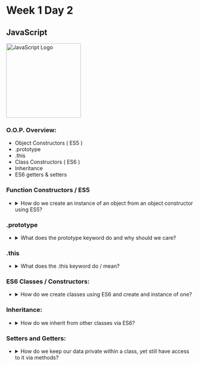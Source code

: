 # Week 1 Day 2

## JavaScript

<img src="https://cdn-images-1.medium.com/max/785/0*Co9Hk-VtMLfM08KH.png" alt="JavaScript Logo" width="200px">

### O.O.P. Overview:

* Object Constructors ( ES5 )
* .prototype
* .this
* Class Constructors ( ES6 )
* Inheritance
* ES6 getters & setters

### Function Constructors / ES5

* <details>
	<summary>How do we create an instance of an object from an object constructor using ES5?</summary>

	By using the new keyword, we can create new instances from object constructors. We can also choose not to do this, creating an object within a function and returning it at the end of the function:

	Using the new keyword:

	```javascript

		function Rectangle(x,y,w,h){
			this.x = x;
			this.y = y;
			this.w = w;
			this.h = h;
		}

		var square = new Rectangle(8,8,32,32);

		console.log(square);
	```

	Without using the new keyword:

	```javascript

		function Rectangle(x,y,w,h){
			let obj = {};
			obj.x = x;
			obj.y = y;
			obj.w = w;
			obj.h = h;

			return obj;
		}

		var square = Rectangle(16,16,32,32);
	
		console.log(square);
	```
</details>


### .prototype

* <details>
	<summary>What does the prototype keyword do and why should we care?</summary>

	The prototype keyword lets us add attributes / members or methods to a pre-existing class or object constructor. The benefit of using prototype as opposed to creating a method on an object is that it does not create the method for every object we create from an instance. It merely is a pointer that references where the function is stored, vastly reducing the amount of memory we consume.

	Non-Prototype Example:

	```javascript

		function Rectangle(x,y,w,h){
			this.x=x;
			this.y=y;
			this.w=w;
			this.h=h;

			// This function will be created for every instance of a Rectangle we create.

			this.setSize = function(newW,newH){
				this.w=newW;
				this.h=newH;
			}
		}
	```

	Prototype Example:

	```javascript

		function Rectangle(x,y,w,h){
			this.x=x;
			this.y=y;
			this.w=w;
			this.h=h;
		}

		// Every Rectangle we create will merely point to this function rather than re-create it on the object.

		Rectangle.prototype.setSize = function(w,h){
			this.w=w;
			this.h=h;
		}
	```
</details>

### .this

* <details>
	<summary>What does the .this keyword do / mean?</summary>

	The this keyword refers to an instance of an object that is created from a function constructor or class that we can manipulate inside of the function constructor or class.

	You may have noticed at some point that when you try to refer to the this keyword, you get an unexpected output like "Window" or some other bizarre thing. This happens when the scope of this is changed.

	Consider that have a private method on our rectangle called setPosition() that gets called whenever we resize a rectangle, setting its x and y.
		
	Problem:

	```javascript

		function Rectangle(x,y,w,h){
			this.x=x;
			this.y=y;
			this.w=w;
			this.h=h;

			var setPosition = function(x,y){
				// We've created a new scope because of this function, so what happens when we try to set these variables?

				this.x=x;
				this.y=y;
			}

			this.setSize = function(w,h){
				this.w=w;
				this.h=h;

				setPosition(w*2,h*2);
			}
		}
	```

	Solution:

	```javascript

		function Rectangle(x,y,w,h){
			// Store a reference to this, so we can refer to it within our private method.
			let self = this;

			this.x=x;
			this.y=y;
			this.w=w;
			this.h=h;

			var setPosition(x,y){
				self.x=x;
				self.y=y;
			}

			this.setSize = function(w,h){
				this.w=w;
				this.h=h;

				setPosition(w*2,h*2);
			}
		}
	```
</details>

### ES6 Classes / Constructors:

* <details>
	<summary>How do we create classes using ES6 and create and instance of one?</summary>

	By using the class keyword, we can create classes. By using the "constructor" keyword, we are emulating function constructors.

	```javascript
	
		class Student{
			constructor(name,email,dojo,stacks){
				this.name   = name;
				this.email  = email;
				this.dojo   = dojo;
				this.stacks = stacks;
			}

			showStacks(){
				console.log(this.stacks);
			}
		}
	```

	This "Student" class is identical to:

	```javascript

		function Student(name,email,dojo,stacks){
			let self = this;

			this.name=name;
			this.email=email;
			this.dojo=dojo;
			this.stacks=stacks;

			this.showStacks = function(){
				console.log(self.stacks);
			}
		}
	```
</details>

### Inheritance:

* <details>
	<summary>How do we inherit from other classes via ES6?</summary>

	We can use the extends keyword, followed by the class we want to extend:

	```javascript

		class Animal{
			constructor(name,species,legs){
				this.name=name;
				this.species=species;
				this.legs=legs;
			}
		}

		class Dog extends Animal{
			constructor(name,species,legs,sound){
				super(name,species,legs);
				this.sound=sound;
			}

			bark(){
				console.log(this.name + " says: "+ this.sound);
			}
		}

		let oldYeller = new Dog("Old Yeller","Mut",4,"Ruff");
	```
</details>

### Setters and Getters:

* <details>
	<summary>How do we keep our data private within a class, yet still have access to it via methods?</summary>

	Enter setters and getters!

	A good naming convention to prevent users from accessing things things they aren't supposed to is to prefix member's with an underscore. This still doesn't hide your data if someone prints an instance of your object though:

	```javascript

		class Student{
			constructor(name,email){
				this._name=name;
				this._email=email;
			}

			set name(name){
				this._name=name;
			}

			get name(){
				return this._name;
			}

			set email(email){
				this._email=email;
			}

			get email(){
				return this._email;
			}
		}
	```

	Okay, well whats the point of creating getters and setters if someone can print an instance of my class still see the names of my underscore prefixed variables they shouldn't? Now they can just print those.

	Great question, heres an answer for true data privacy using ES5:

	```javascript

		function Student(name,email){
			let name = name;
			let email = email;

			this.setName = function(newName){
				name = newName;
			}
			this.getName = function(){
				return name;
			}

			this.setEmail = function(newEmail){
				email = newEmail;
			}
			this.getEmail = function(){
				return email;
			}
		}
	```

	You'll notice this is in ES5. The reason is because there is no way to avoid initializing variables in the "constructor" function in ES6. There's still a way to make it work, but it will require more effort, defeating the purpose of ES6. With this solution, your member variables are private and you have methods for setting and getting each one of them.
</details>